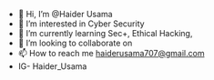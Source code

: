 - 👋 Hi, I’m @Haider Usama
- 👀 I’m interested in Cyber Security
- 🌱 I’m currently learning Sec+, Ethical Hacking, 
- 💞️ I’m looking to collaborate on 
- 📫 How to reach me haiderusama707@gmail.com
- IG- Haider_Usama

<!---
Haider899/Haider899 is a ✨ special ✨ repository because its `README.md` (this file) appears on your GitHub profile.
You can click the Preview link to take a look at your changes.
--->
